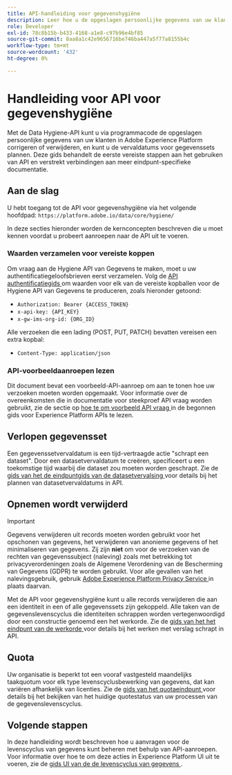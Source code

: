 ```yaml
---
title: API-handleiding voor gegevenshygiëne
description: Leer hoe u de opgeslagen persoonlijke gegevens van uw klanten in Adobe Experience Platform programmatisch kunt corrigeren of verwijderen.
role: Developer
exl-id: 78c8b15b-b433-4168-a1e8-c97b96e4bf85
source-git-commit: 8aa8a1c42e9656716be746ba447a5f77a8155b4c
workflow-type: tm+mt
source-wordcount: '432'
ht-degree: 0%

---
```


# Handleiding voor API voor gegevenshygiëne

Met de Data Hygiene-API kunt u via programmacode de opgeslagen persoonlijke gegevens van uw klanten in Adobe Experience Platform corrigeren of verwijderen, en kunt u de vervaldatums voor gegevenssets plannen. Deze gids behandelt de eerste vereiste stappen aan het gebruiken van API en verstrekt verbindingen aan meer eindpunt-specifieke documentatie.

## Aan de slag

U hebt toegang tot de API voor gegevenshygiëne via het volgende hoofdpad: `https://platform.adobe.io/data/core/hygiene/`

In deze secties hieronder worden de kernconcepten beschreven die u moet kennen voordat u probeert aanroepen naar de API uit te voeren.

### Waarden verzamelen voor vereiste koppen

Om vraag aan de Hygiene API van Gegevens te maken, moet u uw authentificatiegeloofsbrieven eerst verzamelen. Volg de [ API authentificatiegids ](../../landing/api-authentication.md) om waarden voor elk van de vereiste kopballen voor de Hygiene API van Gegevens te produceren, zoals hieronder getoond:

* `Authorization: Bearer {ACCESS_TOKEN}`
* `x-api-key: {API_KEY}`
* `x-gw-ims-org-id: {ORG_ID}`

Alle verzoeken die een lading (POST, PUT, PATCH) bevatten vereisen een extra kopbal:

* `Content-Type: application/json`

### API-voorbeeldaanroepen lezen

Dit document bevat een voorbeeld-API-aanroep om aan te tonen hoe uw verzoeken moeten worden opgemaakt. Voor informatie over de overeenkomsten die in documentatie voor steekproef API vraag worden gebruikt, zie de sectie op [ hoe te om voorbeeld API vraag ](../../landing/api-guide.md#sample-api) in de begonnen gids voor Experience Platform APIs te lezen.

## Verlopen gegevensset

Een gegevenssetvervaldatum is een tijd-vertraagde actie &quot;schrapt een dataset&quot;. Door een datasetvervaldatum te creëren, specificeert u een toekomstige tijd waarbij die dataset zou moeten worden geschrapt. Zie de [ gids van het de eindpuntgids van de datasetvervalsing ](./dataset-expiration.md) voor details bij het plannen van datasetvervaldatums in API.

## Opnemen wordt verwijderd

>[!IMPORTANT]
>
>Gegevens verwijderen uit records moeten worden gebruikt voor het opschonen van gegevens, het verwijderen van anonieme gegevens of het minimaliseren van gegevens. Zij zijn **niet** om voor de verzoeken van de rechten van gegevenssubject (naleving) zoals met betrekking tot privacyverordeningen zoals de Algemene Verordening van de Bescherming van Gegevens (GDPR) te worden gebruikt. Voor alle gevallen van het nalevingsgebruik, gebruik [ Adobe Experience Platform Privacy Service ](../../privacy-service/home.md) in plaats daarvan.

Met de API voor gegevenshygiëne kunt u alle records verwijderen die aan een identiteit in een of alle gegevenssets zijn gekoppeld. Alle taken van de gegevenslevenscyclus die identiteiten schrappen worden vertegenwoordigd door een constructie genoemd een het werkorde. Zie de [ gids van het het eindpunt van de werkorde ](./workorder.md) voor details bij het werken met verslag schrapt in API.

## Quota

Uw organisatie is beperkt tot een vooraf vastgesteld maandelijks taakquotum voor elk type levenscyclusbewerking van gegevens, dat kan variëren afhankelijk van licenties. Zie de [ gids van het quotaeindpunt ](./quota.md) voor details bij het bekijken van het huidige quotestatus van uw processen van de gegevenslevenscyclus.

## Volgende stappen

In deze handleiding wordt beschreven hoe u aanvragen voor de levenscyclus van gegevens kunt beheren met behulp van API-aanroepen. Voor informatie over hoe te om deze acties in Experience Platform UI uit te voeren, zie de [ gids UI van de de levenscyclus van gegevens ](../ui/overview.md).
